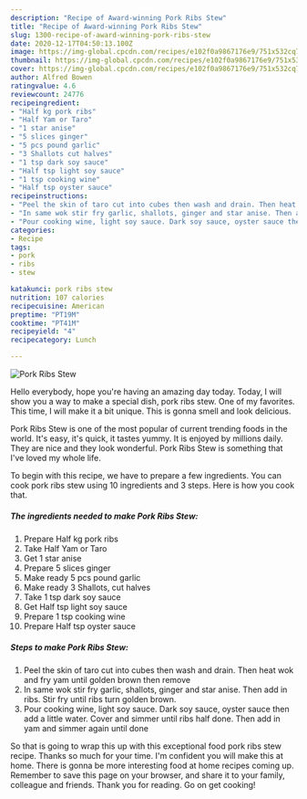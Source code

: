 ```yaml
---
description: "Recipe of Award-winning Pork Ribs Stew"
title: "Recipe of Award-winning Pork Ribs Stew"
slug: 1300-recipe-of-award-winning-pork-ribs-stew
date: 2020-12-17T04:50:13.100Z
image: https://img-global.cpcdn.com/recipes/e102f0a9867176e9/751x532cq70/pork-ribs-stew-recipe-main-photo.jpg
thumbnail: https://img-global.cpcdn.com/recipes/e102f0a9867176e9/751x532cq70/pork-ribs-stew-recipe-main-photo.jpg
cover: https://img-global.cpcdn.com/recipes/e102f0a9867176e9/751x532cq70/pork-ribs-stew-recipe-main-photo.jpg
author: Alfred Bowen
ratingvalue: 4.6
reviewcount: 24776
recipeingredient:
- "Half kg pork ribs"
- "Half Yam or Taro"
- "1 star anise"
- "5 slices ginger"
- "5 pcs pound garlic"
- "3 Shallots cut halves"
- "1 tsp dark soy sauce"
- "Half tsp light soy sauce"
- "1 tsp cooking wine"
- "Half tsp oyster sauce"
recipeinstructions:
- "Peel the skin of taro cut into cubes then wash and drain. Then heat wok and fry yam until golden brown then remove"
- "In same wok stir fry garlic, shallots, ginger and star anise. Then add in ribs. Stir fry until ribs turn golden brown."
- "Pour cooking wine, light soy sauce. Dark soy sauce, oyster sauce then add a little water. Cover and simmer until ribs half done. Then add in yam and simmer again until done"
categories:
- Recipe
tags:
- pork
- ribs
- stew

katakunci: pork ribs stew 
nutrition: 107 calories
recipecuisine: American
preptime: "PT19M"
cooktime: "PT41M"
recipeyield: "4"
recipecategory: Lunch

---
```



![Pork Ribs Stew](https://img-global.cpcdn.com/recipes/e102f0a9867176e9/751x532cq70/pork-ribs-stew-recipe-main-photo.jpg)

Hello everybody, hope you're having an amazing day today. Today, I will show you a way to make a special dish, pork ribs stew. One of my favorites. This time, I will make it a bit unique. This is gonna smell and look delicious.

Pork Ribs Stew is one of the most popular of current trending foods in the world. It's easy, it's quick, it tastes yummy. It is enjoyed by millions daily. They are nice and they look wonderful. Pork Ribs Stew is something that I've loved my whole life.




To begin with this recipe, we have to prepare a few ingredients. You can cook pork ribs stew using 10 ingredients and 3 steps. Here is how you cook that.

<!--inarticleads1-->

##### The ingredients needed to make Pork Ribs Stew:

1. Prepare Half kg pork ribs
1. Take Half Yam or Taro
1. Get 1 star anise
1. Prepare 5 slices ginger
1. Make ready 5 pcs pound garlic
1. Make ready 3 Shallots, cut halves
1. Take 1 tsp dark soy sauce
1. Get Half tsp light soy sauce
1. Prepare 1 tsp cooking wine
1. Prepare Half tsp oyster sauce




<!--inarticleads2-->

##### Steps to make Pork Ribs Stew:

1. Peel the skin of taro cut into cubes then wash and drain. Then heat wok and fry yam until golden brown then remove
1. In same wok stir fry garlic, shallots, ginger and star anise. Then add in ribs. Stir fry until ribs turn golden brown.
1. Pour cooking wine, light soy sauce. Dark soy sauce, oyster sauce then add a little water. Cover and simmer until ribs half done. Then add in yam and simmer again until done




So that is going to wrap this up with this exceptional food pork ribs stew recipe. Thanks so much for your time. I'm confident you will make this at home. There is gonna be more interesting food at home recipes coming up. Remember to save this page on your browser, and share it to your family, colleague and friends. Thank you for reading. Go on get cooking!
